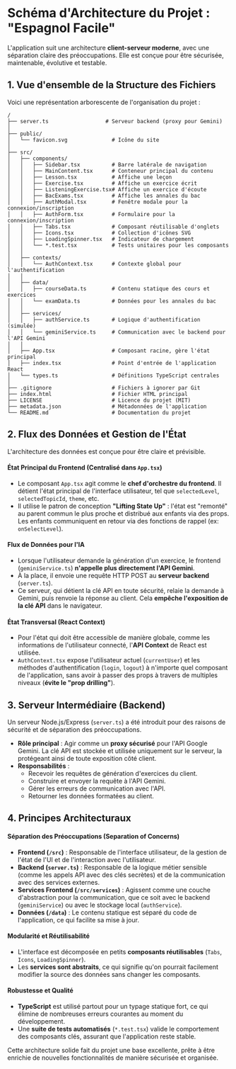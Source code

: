 # Schéma d'Architecture du Projet : "Espagnol Facile"

L'application suit une architecture **client-serveur moderne**, avec une séparation claire des préoccupations. Elle est conçue pour être sécurisée, maintenable, évolutive et testable.

## 1. Vue d'ensemble de la Structure des Fichiers

Voici une représentation arborescente de l'organisation du projet :

```
/
├── server.ts                  # Serveur backend (proxy pour Gemini)
│
├── public/
│   └── favicon.svg              # Icône du site
│
├── src/
│   ├── components/
│   │   ├── Sidebar.tsx          # Barre latérale de navigation
│   │   ├── MainContent.tsx      # Conteneur principal du contenu
│   │   ├── Lesson.tsx           # Affiche une leçon
│   │   ├── Exercise.tsx         # Affiche un exercice écrit
│   │   ├── ListeningExercise.tsx# Affiche un exercice d'écoute
│   │   ├── BacExams.tsx         # Affiche les annales du bac
│   │   ├── AuthModal.tsx        # Fenêtre modale pour la connexion/inscription
│   │   ├── AuthForm.tsx         # Formulaire pour la connexion/inscription
│   │   ├── Tabs.tsx             # Composant réutilisable d'onglets
│   │   ├── Icons.tsx            # Collection d'icônes SVG
│   │   ├── LoadingSpinner.tsx   # Indicateur de chargement
│   │   └── *.test.tsx           # Tests unitaires pour les composants
│   │
│   ├── contexts/
│   │   └── AuthContext.tsx      # Contexte global pour l'authentification
│   │
│   ├── data/
│   │   ├── courseData.ts        # Contenu statique des cours et exercices
│   │   └── examData.ts          # Données pour les annales du bac
│   │
│   ├── services/
│   │   ├── authService.ts       # Logique d'authentification (simulée)
│   │   └── geminiService.ts     # Communication avec le backend pour l'API Gemini
│   │
│   ├── App.tsx                  # Composant racine, gère l'état principal
│   ├── index.tsx                # Point d'entrée de l'application React
│   └── types.ts                 # Définitions TypeScript centrales
│
├── .gitignore                   # Fichiers à ignorer par Git
├── index.html                   # Fichier HTML principal
├── LICENSE                      # Licence du projet (MIT)
├── metadata.json                # Métadonnées de l'application
└── README.md                    # Documentation du projet
```

## 2. Flux des Données et Gestion de l'État

L'architecture des données est conçue pour être claire et prévisible.

#### État Principal du Frontend (Centralisé dans `App.tsx`)

-   Le composant `App.tsx` agit comme le **chef d'orchestre du frontend**. Il détient l'état principal de l'interface utilisateur, tel que `selectedLevel`, `selectedTopicId`, `theme`, etc.
-   Il utilise le patron de conception **"Lifting State Up"** : l'état est "remonté" au parent commun le plus proche et distribué aux enfants via des props. Les enfants communiquent en retour via des fonctions de rappel (ex: `onSelectLevel`).

#### Flux de Données pour l'IA

-   Lorsque l'utilisateur demande la génération d'un exercice, le frontend (`geminiService.ts`) **n'appelle plus directement l'API Gemini**.
-   À la place, il envoie une requête HTTP POST au **serveur backend** (`server.ts`).
-   Ce serveur, qui détient la clé API en toute sécurité, relaie la demande à Gemini, puis renvoie la réponse au client. Cela **empêche l'exposition de la clé API** dans le navigateur.

#### État Transversal (React Context)

-   Pour l'état qui doit être accessible de manière globale, comme les informations de l'utilisateur connecté, l'**API Context** de React est utilisée.
-   `AuthContext.tsx` expose l'utilisateur actuel (`currentUser`) et les méthodes d'authentification (`login`, `logout`) à n'importe quel composant de l'application, sans avoir à passer des props à travers de multiples niveaux (**évite le "prop drilling"**).

## 3. Serveur Intermédiaire (Backend)

Un serveur Node.js/Express (`server.ts`) a été introduit pour des raisons de sécurité et de séparation des préoccupations.

-   **Rôle principal** : Agir comme un **proxy sécurisé** pour l'API Google Gemini. La clé API est stockée et utilisée uniquement sur le serveur, la protégeant ainsi de toute exposition côté client.
-   **Responsabilités** :
    -   Recevoir les requêtes de génération d'exercices du client.
    -   Construire et envoyer la requête à l'API Gemini.
    -   Gérer les erreurs de communication avec l'API.
    -   Retourner les données formatées au client.

## 4. Principes Architecturaux

#### Séparation des Préoccupations (Separation of Concerns)

-   **Frontend (`/src`)** : Responsable de l'interface utilisateur, de la gestion de l'état de l'UI et de l'interaction avec l'utilisateur.
-   **Backend (`server.ts`)** : Responsable de la logique métier sensible (comme les appels API avec des clés secrètes) et de la communication avec des services externes.
-   **Services Frontend (`/src/services`)** : Agissent comme une couche d'abstraction pour la communication, que ce soit avec le backend (`geminiService`) ou avec le stockage local (`authService`).
-   **Données (`/data`)** : Le contenu statique est séparé du code de l'application, ce qui facilite sa mise à jour.

#### Modularité et Réutilisabilité

-   L'interface est décomposée en petits **composants réutilisables** (`Tabs`, `Icons`, `LoadingSpinner`).
-   Les **services sont abstraits**, ce qui signifie qu'on pourrait facilement modifier la source des données sans changer les composants.

#### Robustesse et Qualité

-   **TypeScript** est utilisé partout pour un typage statique fort, ce qui élimine de nombreuses erreurs courantes au moment du développement.
-   Une **suite de tests automatisés** (`*.test.tsx`) valide le comportement des composants clés, assurant que l'application reste stable.

Cette architecture solide fait du projet une base excellente, prête à être enrichie de nouvelles fonctionnalités de manière sécurisée et organisée.